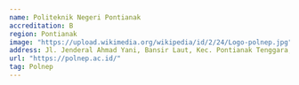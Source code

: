 ```yaml
---
name: Politeknik Negeri Pontianak
accreditation: B
region: Pontianak
image: "https://upload.wikimedia.org/wikipedia/id/2/24/Logo-polnep.jpg"
address: Jl. Jenderal Ahmad Yani, Bansir Laut, Kec. Pontianak Tenggara, Kota Pontianak, Kalimantan Barat 78124
url: "https://polnep.ac.id/"
tag: Polnep
---
```

